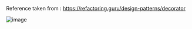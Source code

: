 Reference taken from : https://refactoring.guru/design-patterns/decorator

![image](https://github.com/chayansharma7/Design_Patterns/assets/61390152/7fab917a-cbf1-4337-a15c-6e8a1adba273)
